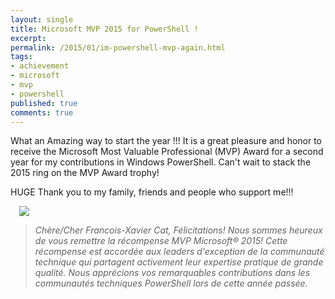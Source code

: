 ```yaml
---
layout: single
title: Microsoft MVP 2015 for PowerShell !
excerpt: 
permalink: /2015/01/im-powershell-mvp-again.html
tags: 
- achievement
- microsoft
- mvp
- powershell
published: true
comments: true
---
```



What an Amazing way to start the year !!! It is a great pleasure and honor to receive the Microsoft Most Valuable Professional (MVP) Award for a second year for my contributions in Windows PowerShell. Can't wait to stack the 2015 ring on the MVP Award trophy!

HUGE Thank you to my family, friends and people who support me!!!

<a href="{{ site.url }}/images/2015/20150103_Microsoft_MVP_2015_for_PowerShell_!/mvplogo__1438215705__-650x125.jpg" imageanchor="1" style="margin-left: 1em; margin-right: 1em;"><img border="0" src="{{ site.url }}/images/2015/20150103_Microsoft_MVP_2015_for_PowerShell_!/mvplogo__1438215705__-650x125.jpg"/></a>

> <i>Chère/Cher Francois-Xavier Cat, Félicitations! Nous sommes heureux de vous remettre la récompense MVP Microsoft® 2015! Cette récompense est accordée aux leaders d'exception de la communauté technique qui partagent activement leur expertise pratique de grande qualité. Nous apprécions vos remarquables contributions dans les communautés techniques PowerShell lors de cette année passée.</i>
